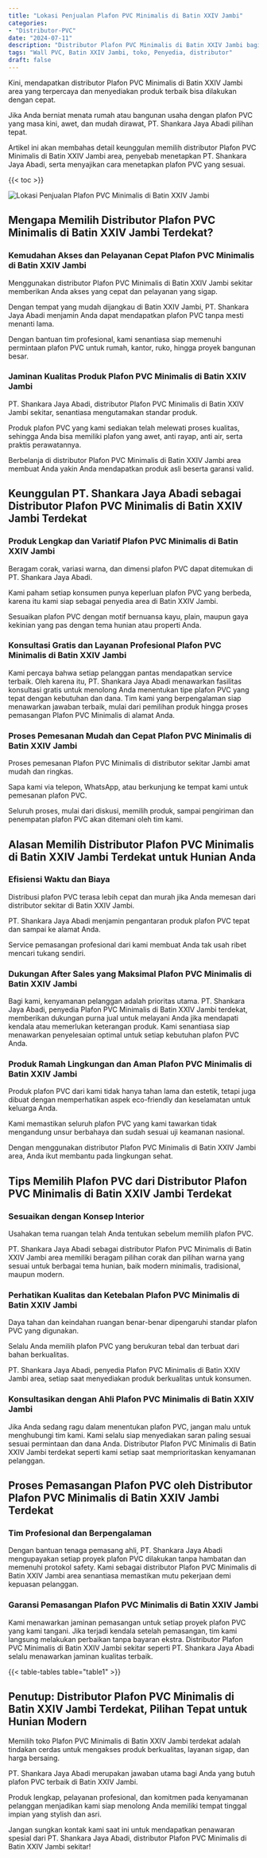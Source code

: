 ```yaml
---
title: "Lokasi Penjualan Plafon PVC Minimalis di Batin XXIV Jambi"
categories: 
- "Distributor-PVC"
date: "2024-07-11"
description: "Distributor Plafon PVC Minimalis di Batin XXIV Jambi bagi hunian, perkantoran, dan toko. Material terbaik, beragam motif, warna modern, dengan jasa penempatan ditangani oleh teknisi profesional serta kepastian resmi!|Layanan penyediaan Plafon PVC Minimalis di Batin XXIV Jambi untuk kebutuhan hunian, office, maupun gerai, beserta panel berkualitas dan instalasi oleh tim profesional serta kepastian resmi.|Solusi Plafon PVC Minimalis di Batin XXIV Jambi yang andal untuk rumah, kantor, dan gerai, dengan panel berkualitas dan penempatan oleh tenaga ahli ahli dan jaminan resmi.|Penyediaan Plafon PVC Minimalis di Batin XXIV Jambi untuk tempat tinggal, office, serta ritel, dengan produk terbaik dan pemasangan dikerjakan oleh tenaga ahli ahli, disertai beserta jaminan resmi.}"
tags: "Wall PVC, Batin XXIV Jambi, toko, Penyedia, distributor"
draft: false
---
```


Kini, mendapatkan distributor Plafon PVC Minimalis di Batin XXIV Jambi area yang terpercaya dan menyediakan produk terbaik bisa dilakukan dengan cepat.

Jika Anda berniat menata rumah atau bangunan usaha dengan plafon PVC yang masa kini, awet, dan mudah dirawat, PT. Shankara Jaya Abadi pilihan tepat.

Artikel ini akan membahas detail keunggulan memilih distributor Plafon PVC Minimalis di Batin XXIV Jambi area, penyebab menetapkan PT. Shankara Jaya Abadi, serta menyajikan cara menetapkan plafon PVC yang sesuai.

{{< toc >}}

![Lokasi Penjualan Plafon PVC Minimalis di Batin XXIV Jambi](/images/Distributor-PVC/Lokasi-Penjualan-Plafon-PVC-Minimalis-di-Batin-XXIV-Jambi.png)


## Mengapa Memilih Distributor Plafon PVC Minimalis di Batin XXIV Jambi Terdekat?

### Kemudahan Akses dan Pelayanan Cepat Plafon PVC Minimalis di Batin XXIV Jambi

Menggunakan distributor Plafon PVC Minimalis di Batin XXIV Jambi sekitar memberikan Anda akses yang cepat dan pelayanan yang sigap.

Dengan tempat yang mudah dijangkau di Batin XXIV Jambi, PT. Shankara Jaya Abadi menjamin Anda dapat mendapatkan plafon PVC tanpa mesti menanti lama.

Dengan bantuan tim profesional, kami senantiasa siap memenuhi permintaan plafon PVC untuk rumah, kantor, ruko, hingga proyek bangunan besar.

### Jaminan Kualitas Produk Plafon PVC Minimalis di Batin XXIV Jambi

PT. Shankara Jaya Abadi, distributor Plafon PVC Minimalis di Batin XXIV Jambi sekitar, senantiasa mengutamakan standar produk.

Produk plafon PVC yang kami sediakan telah melewati proses kualitas, sehingga Anda bisa memiliki plafon yang awet, anti rayap, anti air, serta praktis perawatannya.

Berbelanja di distributor Plafon PVC Minimalis di Batin XXIV Jambi area membuat Anda yakin Anda mendapatkan produk asli beserta garansi valid.

## Keunggulan PT. Shankara Jaya Abadi sebagai Distributor Plafon PVC Minimalis di Batin XXIV Jambi Terdekat

### Produk Lengkap dan Variatif Plafon PVC Minimalis di Batin XXIV Jambi

Beragam corak, variasi warna, dan dimensi plafon PVC dapat ditemukan di PT. Shankara Jaya Abadi.

Kami paham setiap konsumen punya keperluan plafon PVC yang berbeda, karena itu kami siap sebagai penyedia area di Batin XXIV Jambi.

Sesuaikan plafon PVC dengan motif bernuansa kayu, plain, maupun gaya kekinian yang pas dengan tema hunian atau properti Anda.

### Konsultasi Gratis dan Layanan Profesional Plafon PVC Minimalis di Batin XXIV Jambi

Kami percaya bahwa setiap pelanggan pantas mendapatkan service terbaik. Oleh karena itu, PT. Shankara Jaya Abadi menawarkan fasilitas konsultasi gratis untuk menolong Anda menentukan tipe plafon PVC yang tepat dengan kebutuhan dan dana. Tim kami yang berpengalaman siap menawarkan jawaban terbaik, mulai dari pemilihan produk hingga proses pemasangan Plafon PVC Minimalis di alamat Anda.

### Proses Pemesanan Mudah dan Cepat Plafon PVC Minimalis di Batin XXIV Jambi

Proses pemesanan Plafon PVC Minimalis di distributor sekitar Jambi amat mudah dan ringkas.

Sapa kami via telepon, WhatsApp, atau berkunjung ke tempat kami untuk pemesanan plafon PVC.

Seluruh proses, mulai dari diskusi, memilih produk, sampai pengiriman dan penempatan plafon PVC akan ditemani oleh tim kami.

## Alasan Memilih Distributor Plafon PVC Minimalis di Batin XXIV Jambi Terdekat untuk Hunian Anda

### Efisiensi Waktu dan Biaya

Distribusi plafon PVC terasa lebih cepat dan murah jika Anda memesan dari distributor sekitar di Batin XXIV Jambi.

PT. Shankara Jaya Abadi menjamin pengantaran produk plafon PVC tepat dan sampai ke alamat Anda.

Service pemasangan profesional dari kami membuat Anda tak usah ribet mencari tukang sendiri.

### Dukungan After Sales yang Maksimal Plafon PVC Minimalis di Batin XXIV Jambi

Bagi kami, kenyamanan pelanggan adalah prioritas utama. PT. Shankara Jaya Abadi, penyedia Plafon PVC Minimalis di Batin XXIV Jambi terdekat, memberikan dukungan purna jual untuk melayani Anda jika mendapati kendala atau memerlukan keterangan produk. Kami senantiasa siap menawarkan penyelesaian optimal untuk setiap kebutuhan plafon PVC Anda.

### Produk Ramah Lingkungan dan Aman Plafon PVC Minimalis di Batin XXIV Jambi

Produk plafon PVC dari kami tidak hanya tahan lama dan estetik, tetapi juga dibuat dengan memperhatikan aspek eco-friendly dan keselamatan untuk keluarga Anda.

Kami memastikan seluruh plafon PVC yang kami tawarkan tidak mengandung unsur berbahaya dan sudah sesuai uji keamanan nasional.

Dengan menggunakan distributor Plafon PVC Minimalis di Batin XXIV Jambi area, Anda ikut membantu pada lingkungan sehat.

## Tips Memilih Plafon PVC dari Distributor Plafon PVC Minimalis di Batin XXIV Jambi Terdekat

### Sesuaikan dengan Konsep Interior

Usahakan tema ruangan telah Anda tentukan sebelum memilih plafon PVC.

PT. Shankara Jaya Abadi sebagai distributor Plafon PVC Minimalis di Batin XXIV Jambi area memiliki beragam pilihan corak dan pilihan warna yang sesuai untuk berbagai tema hunian, baik modern minimalis, tradisional, maupun modern.

### Perhatikan Kualitas dan Ketebalan Plafon PVC Minimalis di Batin XXIV Jambi

Daya tahan dan keindahan ruangan benar-benar dipengaruhi standar plafon PVC yang digunakan.

Selalu Anda memilih plafon PVC yang berukuran tebal dan terbuat dari bahan berkualitas.

PT. Shankara Jaya Abadi, penyedia Plafon PVC Minimalis di Batin XXIV Jambi area, setiap saat menyediakan produk berkualitas untuk konsumen.

### Konsultasikan dengan Ahli Plafon PVC Minimalis di Batin XXIV Jambi

Jika Anda sedang ragu dalam menentukan plafon PVC, jangan malu untuk menghubungi tim kami. Kami selalu siap menyediakan saran paling sesuai sesuai permintaan dan dana Anda. Distributor Plafon PVC Minimalis di Batin XXIV Jambi terdekat seperti kami setiap saat memprioritaskan kenyamanan pelanggan.

## Proses Pemasangan Plafon PVC oleh Distributor Plafon PVC Minimalis di Batin XXIV Jambi Terdekat

### Tim Profesional dan Berpengalaman

Dengan bantuan tenaga pemasang ahli, PT. Shankara Jaya Abadi mengupayakan setiap proyek plafon PVC dilakukan tanpa hambatan dan memenuhi protokol safety. Kami sebagai distributor Plafon PVC Minimalis di Batin XXIV Jambi area senantiasa memastikan mutu pekerjaan demi kepuasan pelanggan.

### Garansi Pemasangan Plafon PVC Minimalis di Batin XXIV Jambi

Kami menawarkan jaminan pemasangan untuk setiap proyek plafon PVC yang kami tangani. Jika terjadi kendala setelah pemasangan, tim kami langsung melakukan perbaikan tanpa bayaran ekstra. Distributor Plafon PVC Minimalis di Batin XXIV Jambi sekitar seperti PT. Shankara Jaya Abadi selalu menawarkan jaminan kualitas terbaik.

{{< table-tables table="table1" >}}

## Penutup: Distributor Plafon PVC Minimalis di Batin XXIV Jambi Terdekat, Pilihan Tepat untuk Hunian Modern

Memilih toko Plafon PVC Minimalis di Batin XXIV Jambi terdekat adalah tindakan cerdas untuk mengakses produk berkualitas, layanan sigap, dan harga bersaing.

PT. Shankara Jaya Abadi merupakan jawaban utama bagi Anda yang butuh plafon PVC terbaik di Batin XXIV Jambi.

Produk lengkap, pelayanan profesional, dan komitmen pada kenyamanan pelanggan menjadikan kami siap menolong Anda memiliki tempat tinggal impian yang stylish dan asri.

Jangan sungkan kontak kami saat ini untuk mendapatkan penawaran spesial dari PT. Shankara Jaya Abadi, distributor Plafon PVC Minimalis di Batin XXIV Jambi sekitar!